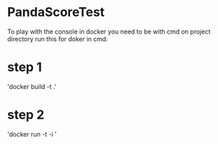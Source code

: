 # PandaScoreTest

To play with the console in docker 
you need to be with cmd on project directory
run this for doker in cmd: 
# step 1
'docker build -t <name> .'
# step 2
'docker run -t -i <name>'

